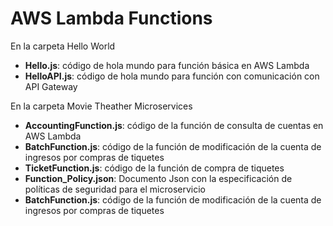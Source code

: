 # AWS Lambda Functions

En la carpeta Hello World

* **Hello.js**: código de hola mundo para función básica en AWS Lambda
* **HelloAPI.js**: código de hola mundo para función con comunicación con API Gateway

En la carpeta Movie Theather Microservices

* **AccountingFunction.js**: código de la función de consulta de cuentas en AWS Lambda
* **BatchFunction.js**: código de la función de modificación de la cuenta de ingresos por compras de tiquetes
* **TicketFunction.js**: código de la función de compra de tiquetes
* **Function_Policy.json**: Documento Json con la especificación de políticas de seguridad para el microservicio 
* **BatchFunction.js**: código de la función de modificación de la cuenta de ingresos por compras de tiquetes